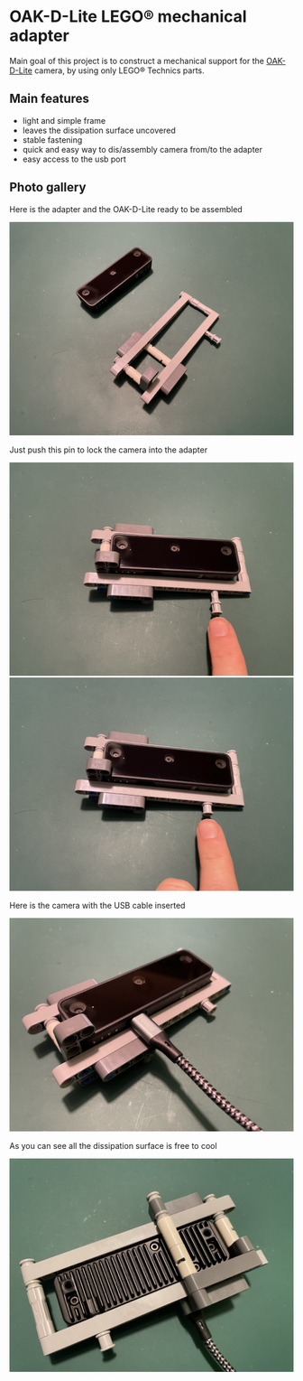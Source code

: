 # OAK-D-Lite LEGO&reg; mechanical adapter

Main goal of this project is to construct a mechanical support for the [OAK-D-Lite](https://docs.luxonis.com/projects/hardware/en/latest/pages/DM9095.html#dm9095) camera, by using only LEGO&reg; Technics parts.

## Main features

* light and simple frame
* leaves the dissipation surface uncovered
* stable fastening
* quick and easy way to dis/assembly camera from/to the adapter
* easy access to the usb port

## Photo gallery

Here is the adapter and the OAK-D-Lite ready to be assembled

![adapter](/docs/images/oak-d-lite-lego-support-01.jpg)

Just push this pin to lock the camera into the adapter

![unlocked](/docs/images/oak-d-lite-lego-support-02.jpg) ![locked](/docs/images/oak-d-lite-lego-support-03.jpg)

Here is the camera with the USB cable inserted

![front](/docs/images/oak-d-lite-lego-support-04.jpg)

As you can see all the dissipation surface is free to cool

![back](/docs/images/oak-d-lite-lego-support-05.jpg)

